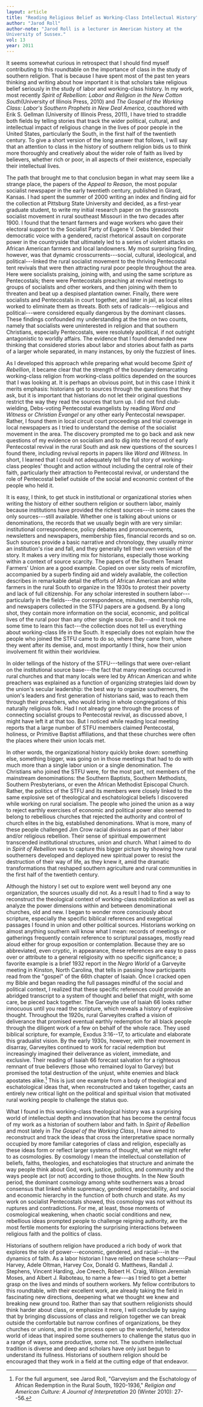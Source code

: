 ```yaml
---
layout: article
title: "Reading Religious Belief as Working-Class Intellectual History"
author: "Jarod Roll"
author-note: "Jarod Roll is a lecturer in American history at the
University of Sussex."
vol: 13
year: 2011
---
```


It seems somewhat curious in retrospect that I should find myself
contributing to this roundtable on the importance of class in the study
of southern religion. That is because I have spent most of the past ten
years thinking and writing about how important it is that scholars take
religious belief seriously in the study of labor and working-class
history. In my work, most recently *Spirit of Rebellion: Labor and
Religion in the New Cotton South*(University of Illinois Press, 2010)
and *The Gospel of the Working Class: Labor's Southern Prophets in New
Deal America*, coauthored with Erik S. Gellman (University of Illinois
Press, 2011), I have tried to straddle both fields by telling stories
that track the wider political, cultural, and intellectual impact of
religious change in the lives of poor people in the United States,
particularly the South, in the first half of the twentieth century. To
give a short version of the long answer that follows, I will say that an
attention to class in the history of southern religion bids us to think
more thoroughly and creatively about the wider role of faith as lived by
believers, whether rich or poor, in all aspects of their existence,
especially their intellectual lives.

The path that brought me to that conclusion began in what may seem like
a strange place, the papers of the *Appeal to Reason*, the most popular
socialist newspaper in the early twentieth century, published in Girard,
Kansas. I had spent the summer of 2000 writing an index and finding aid
for the collection at Pittsburg State University and decided, as a
first-year graduate student, to write my initial research paper on the
grassroots socialist movement in rural southeast Missouri in the two
decades after 1900. I found that the tenant farmers and wage workers who
gave their electoral support to the Socialist Party of Eugene V. Debs
blended their democratic voice with a gendered, racist rhetorical
assault on corporate power in the countryside that ultimately led to a
series of violent attacks on African American farmers and local
landowners. My most surprising finding, however, was that dynamic
crosscurrents---social, cultural, ideological, and political---linked the
rural socialist movement to the thriving Pentecostal tent revivals that
were then attracting rural poor people throughout the area. Here were
socialists praising, joining with, and using the same scripture as
Pentecostals; there were Pentecostals preaching at revival meetings to
groups of socialists and other workers, and then joining with them to
threaten and beat up a despised plantation owner. Finally, there were
socialists and Pentecostals in court together, and later in jail, as
local elites worked to eliminate them as threats. Both sets of
radicals---religious and political---were considered equally dangerous by
the dominant classes. These findings confounded my understanding at the
time on two counts, namely that socialists were uninterested in religion
and that southern Christians, especially Pentecostals, were resolutely
apolitical, if not outright antagonistic to worldly affairs. The
evidence that I found demanded new thinking that considered stories
about labor and stories about faith as parts of a larger whole
separated, in many instances, by only the fuzziest of lines.

As I developed this approach while preparing what would become *Spirit
of Rebellion*, it became clear that the strength of the boundary
demarcating working-class religion from working-class politics depended
on the sources that I was looking at. It is perhaps an obvious point,
but in this case I think it merits emphasis: historians get to sources
through the questions that they ask, but it is important that historians
do not let their original questions restrict the way they read the
sources that turn up. I did not find club-wielding, Debs-voting
Pentecostal evangelists by reading *Word and Witness* or *Christian
Evangel* or any other early Pentecostal newspaper. Rather, I found them
in local circuit court proceedings and trial coverage in local
newspapers as I tried to understand the demise of the socialist movement
in the area. The discovery prompted me to go back and ask new questions
of my evidence on socialism and to dig into the record of early
Pentecostal revival in the rural South and ask new questions of the
sources I found there, including revival reports in papers like *Word
and Witness*. In short, I learned that I could not adequately tell the
full story of working-class peoples' thought and action without
including the central role of their faith, particularly their attraction
to Pentecostal revival, or understand the role of Pentecostal belief
outside of the social and economic context of the people who held it.

It is easy, I think, to get stuck in institutional or organizational
stories when writing the history of either southern religion or southern
labor, mainly because institutions have provided the richest sources---in
some cases the only sources---still available. Whether one is talking
about unions or denominations, the records that we usually begin with
are very similar: institutional correspondence, policy debates and
pronouncements, newsletters and newspapers, membership files, financial
records and so on. Such sources provide a basic narrative and
chronology, they usually mirror an institution's rise and fall, and they
generally tell their own version of the story. It makes a very inviting
mix for historians, especially those working within a context of source
scarcity. The papers of the Southern Tenant Farmers' Union are a good
example. Copied on over sixty reels of microfilm, accompanied by a
superb finding aid and widely available, the collection describes in
remarkable detail the efforts of African American and white farmers in
the rural South to organize in the 1930s to protest their poverty and
lack of full citizenship. For any scholar interested in southern
labor---particularly in the fields---the correspondence, minutes, membership
rolls, and newspapers collected in the STFU papers are a godsend. By a
long shot, they contain more information on the social, economic, and
political lives of the rural poor than any other single source. But---and
it took me some time to learn this fact---the collection does not tell us
everything about working-class life in the South. It especially does not
explain how the people who joined the STFU came to do so, where they
came from, where they went after its demise, and, most importantly I
think, how their union involvement fit within their worldview.

In older tellings of the history of the STFU---tellings that were
over-reliant on the institutional source base---the fact that many
meetings occurred in rural churches and that many locals were led by
African American and white preachers was explained as a function of
organizing strategies laid down by the union's secular leadership: the
best way to organize southerners, the union's leaders and first
generation of historians said, was to reach them through their
preachers, who would bring in whole congregations of this naturally
religious folk. Had I not already gone through the process of connecting
socialist groups to Pentecostal revival, as discussed above, I might
have left it at that too. But I noticed while reading local meeting
reports that a large number of STFU members claimed Pentecostal,
holiness, or Primitive Baptist affiliations, and that these churches
were often the places where their union locals met.

In other words, the organizational history quickly broke down: something
else, something bigger, was going on in those meetings that had to do
with much more than a single labor union or a single denomination. The
Christians who joined the STFU were, for the most part, not members of
the mainstream denominations: the Southern Baptists, Southern
Methodists, Southern Presbyterians, or even the African Methodist
Episcopal Church. Rather, the politics of the STFU and its members were
closely linked to the same explosive set of theological and
eschatological beliefs I discovered while working on rural socialism.
The people who joined the union as a way to reject earthly exercises of
economic and political power also seemed to belong to rebellious
churches that rejected the authority and control of church elites in the
big, established denominations. What is more, many of these people
challenged Jim Crow racial divisions as part of their labor and/or
religious rebellion. Their sense of spiritual empowerment transcended
institutional structures, union and church. What I aimed to do in
*Spirit of Rebellion* was to capture this bigger picture by showing how
rural southerners developed and deployed new spiritual power to resist
the destruction of their way of life, as they knew it, amid the dramatic
transformations that reshaped southern agriculture and rural communities
in the first half of the twentieth century.

Although the history I set out to explore went well beyond any one
organization, the sources usually did not. As a result I had to find a
way to reconstruct the theological context of working-class mobilization
as well as analyze the power dimensions within and between
denominational churches, old and new. I began to wonder more consciously
about scripture, especially the specific biblical references and
exegetical passages I found in union and other political sources.
Historians working on almost anything southern will know what I mean:
records of meetings or gatherings frequently contain reference to
scriptural passages, mostly read aloud either for group exposition or
contemplation. Because they are so abbreviated, even cryptic, in
appearance, these references are easy to pass over or attribute to a
general religiosity with no specific significance; a favorite example is
a brief 1932 report in the *Negro World* of a Garveyite meeting in
Kinston, North Carolina, that tells in passing how participants read
from the "gospel" of the 66th chapter of Isaiah. Once I cracked open my
Bible and began reading the full passages mindful of the social and
political context, I realized that these specific references could
provide an abridged transcript to a system of thought and belief that
might, with some care, be pieced back together. The Garveyite use of
Isaiah 66 looks rather innocuous until you read the scripture, which
reveals a history of explosive thought. Throughout the 1920s, rural
Garveyites crafted a vision of deliverance that promised eventual
earthly redemption for all black people through the diligent work of a
few on behalf of the whole race. They used biblical scripture, for
example, Exodus 3:16--17, to articulate and elaborate this gradualist
vision. By the early 1930s, however, with their movement in disarray,
Garveyites continued to work for racial redemption but increasingly
imagined their deliverance as violent, immediate, and exclusive. Their
reading of Isaiah 66 forecast salvation for a righteous remnant of true
believers (those who remained loyal to Garvey) but promised the total
destruction of the unjust, white enemies and black apostates
alike.[^1]  This is just one example from a body of theological
and eschatological ideas that, when reconstructed and taken together,
casts an entirely new critical light on the political and spiritual
vision that motivated rural working people to challenge the status quo.

What I found in this working-class theological history was a surprising
world of intellectual depth and innovation that has become the central
focus of my work as a historian of southern labor and faith. In *Spirit
of Rebellion* and most lately in *The Gospel of the Working Class*, I
have aimed to reconstruct and track the ideas that cross the
interpretative space normally occupied by more familiar categories of
class and religion, especially as these ideas form or reflect larger
systems of thought, what we might refer to as cosmologies. By cosmology
I mean the intellectual constellation of beliefs, faiths, theologies,
and eschatologies that structure and animate the way people think about
God, work, justice, politics, and community and the ways people act (or
not) according to those thoughts. In the New South period, the dominant
cosmology among white southerners was a broad consensus that linked
white supremacy, gendered respectability, and social and economic
hierarchy in the function of both church and state. As my work on
socialist Pentecostals showed, this cosmology was not without its
ruptures and contradictions. For me, at least, those moments of
cosmological weakening, when chaotic social conditions and new,
rebellious ideas prompted people to challenge reigning authority, are
the most fertile moments for exploring the surprising interactions
between religious faith and the politics of class.

Historians of southern religion have produced a rich body of work that
explores the role of power---economic, gendered, and racial---in the
dynamics of faith. As a labor historian I have relied on these
scholars---Paul Harvey, Adele Oltman, Harvey Cox, Donald G. Matthews,
Randall J. Stephens, Vincent Harding, Joe Creech, Robert H. Craig,
Wilson Jeremiah Moses, and Albert J. Raboteau, to name a few---as I tried
to get a better grasp on the lives and minds of southern workers. My
fellow contributors to this roundtable, with their excellent work, are
already taking the field in fascinating new directions, deepening what
we thought we knew and breaking new ground too. Rather than say that
southern religionists should think harder about class, or emphasize it
more, I will conclude by saying that by bringing discussions of class
and religion together we can break outside the comfortable but narrow
confines of organizations, be they churches or unions, and in the
process open up the wonderful, heterodox world of ideas that inspired
some southerners to challenge the status quo in a range of ways, some
productive, some not. The southern intellectual tradition is diverse and
deep and scholars have only just begun to understand its fullness.
Historians of southern religion should be encouraged that they work in a
field at the cutting edge of that endeavor.

[^1]:  For the full argument, see Jarod Roll, "Garveyism and the
Eschatology of African Redemption in the Rural South, 1920-1936,"
*Religion and American Culture: A Journal of Interpretation* 20 (Winter
2010): 27--56.
 
